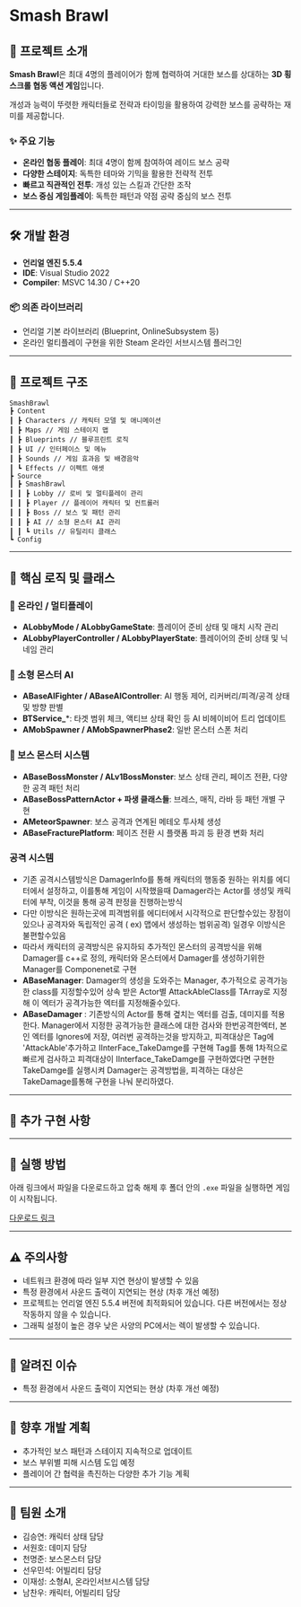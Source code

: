 # Smash Brawl

## 📌 프로젝트 소개

**Smash Brawl**은 최대 4명의 플레이어가 함께 협력하여 거대한 보스를 상대하는 **3D 횡스크롤 협동 액션 게임**입니다.

개성과 능력이 뚜렷한 캐릭터들로 전략과 타이밍을 활용하여 강력한 보스를 공략하는 재미를 제공합니다.

### ✨ 주요 기능

- **온라인 협동 플레이**: 최대 4명이 함께 참여하여 레이드 보스 공략
- **다양한 스테이지**: 독특한 테마와 기믹을 활용한 전략적 전투
- **빠르고 직관적인 전투**: 개성 있는 스킬과 간단한 조작
- **보스 중심 게임플레이**: 독특한 패턴과 약점 공략 중심의 보스 전투

---

## 🛠️ 개발 환경

- **언리얼 엔진 5.5.4**
- **IDE**: Visual Studio 2022
- **Compiler**: MSVC 14.30 / C++20

### 📦 의존 라이브러리

- 언리얼 기본 라이브러리 (Blueprint, OnlineSubsystem 등)
- 온라인 멀티플레이 구현을 위한 Steam 온라인 서브시스템 플러그인

---

## 📁 프로젝트 구조

```
SmashBrawl
┣ Content
┃ ┣ Characters // 캐릭터 모델 및 애니메이션
┃ ┣ Maps // 게임 스테이지 맵
┃ ┣ Blueprints // 블루프린트 로직
┃ ┣ UI // 인터페이스 및 메뉴
┃ ┣ Sounds // 게임 효과음 및 배경음악
┃ ┗ Effects // 이펙트 애셋
┣ Source
┃ ┣ SmashBrawl
┃ ┃ ┣ Lobby // 로비 및 멀티플레이 관리
┃ ┃ ┣ Player // 플레이어 캐릭터 및 컨트롤러
┃ ┃ ┣ Boss // 보스 및 패턴 관리
┃ ┃ ┣ AI // 소형 몬스터 AI 관리
┃ ┃ ┗ Utils // 유틸리티 클래스
┗ Config
```

---

## 📖 핵심 로직 및 클래스

### 🔗 온라인 / 멀티플레이

- **ALobbyMode / ALobbyGameState**: 플레이어 준비 상태 및 매치 시작 관리
- **ALobbyPlayerController / ALobbyPlayerState**: 플레이어의 준비 상태 및 닉네임 관리

### 🧠 소형 몬스터 AI

- **ABaseAIFighter / ABaseAIController**: AI 행동 제어, 리커버리/피격/공격 상태 및 방향 판별
- **BTService\_**\*: 타겟 범위 체크, 액티브 상태 확인 등 AI 비헤이비어 트리 업데이트
- **AMobSpawner / AMobSpawnerPhase2**: 일반 몬스터 스폰 처리

### 🐉 보스 몬스터 시스템

- **ABaseBossMonster / ALv1BossMonster**: 보스 상태 관리, 페이즈 전환, 다양한 공격 패턴 처리
- **ABaseBossPatternActor + 파생 클래스들**: 브레스, 매직, 라바 등 패턴 개별 구현
- **AMeteorSpawner**: 보스 공격과 연계된 메테오 투사체 생성
- **ABaseFracturePlatform**: 페이즈 전환 시 플랫폼 파괴 등 환경 변화 처리

### 공격 시스템
-  기존 공격시스템방식은 DamagerInfo를 통해 캐릭터의 행동중 원하는 위치를 에디터에서 설정하고, 이를통해 게임이 시작했을때 Damager라는 Actor를 생성및 캐릭터에 부착, 이것을 통해 공격 판정을 진행하는방식
-  다만 이방식은 원하는곳에 피격범위를 에디터에서 시각적으로 판단할수있는 장점이있으나 공격자와 독립적인 공격 ( ex) 맵에서 생성하는 범위공격) 일경우 이방식은 불편할수있음
-  따라서 캐릭터의 공격방식은 유지하되 추가적인 몬스터의 공격방식을 위해 Damager를 c++로 정의, 캐릭터와 몬스터에서 Damager를 생성하기위한 Manager를 Componenet로 구현
-  **ABaseManager**: Damager의 생성을 도와주는 Manager, 추가적으로 공격가능한 class를 지정할수있어 상속 받은 Actor별 AttackAbleClass를 TArray로 지정해 이 엑터가 공격가능한 엑터를 지정해줄수있다.
-  **ABaseDamager** : 기존방식의 Actor를 통해 곂치는 엑터를 검출, 데미지를 적용한다. Manager에서 지정한 공격가능한 클래스에 대한 검사와 한번공격한엑터, 본인 엑터를 Ignores에 저장, 여러번 공격하는것을 방지하고, 피격대상은 Tag에 'AttackAble'추가하고 IInterFace_TakeDamge를 구현해 Tag를 통해 1차적으로 빠르게 검사하고 피격대상이 IInterface_TakeDamge를 구현하였다면 구현한 TakeDamge를 실행시켜 Damager는 공격방법을, 피격하는 대상은 TakeDamage를통해 구현을 나눠 분리하였다.
---

## 🌟 추가 구현 사항

---

## 🚀 실행 방법

아래 링크에서 파일을 다운로드하고 압축 해제 후 폴더 안의 `.exe` 파일을 실행하면 게임이 시작됩니다.

[다운로드 링크](#)

---

## ⚠️ 주의사항

- 네트워크 환경에 따라 일부 지연 현상이 발생할 수 있음
- 특정 환경에서 사운드 출력이 지연되는 현상 (차후 개선 예정)
- 프로젝트는 언리얼 엔진 5.5.4 버전에 최적화되어 있습니다. 다른 버전에서는 정상 작동하지 않을 수 있습니다.
- 그래픽 설정이 높은 경우 낮은 사양의 PC에서는 렉이 발생할 수 있습니다.

---

## 🐞 알려진 이슈

- 특정 환경에서 사운드 출력이 지연되는 현상 (차후 개선 예정)

---

## 🚧 향후 개발 계획

- 추가적인 보스 패턴과 스테이지 지속적으로 업데이트
- 보스 부위별 피해 시스템 도입 예정
- 플레이어 간 협력을 촉진하는 다양한 추가 기능 계획

---

## 👥 팀원 소개

- 김승연: 캐릭터 상태 담당
- 서원호: 데미지 담당
- 천명준: 보스몬스터 담당
- 선우민석: 어빌리티 담당
- 이재성: 소형AI, 온라인서브시스템 담당
- 남찬우: 캐릭터, 어빌리티 담당
